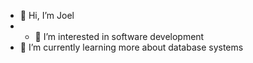 - 👋 Hi, I’m Joel
- - 👀 I’m interested in software development
- 🌱 I’m currently learning more about database systems



